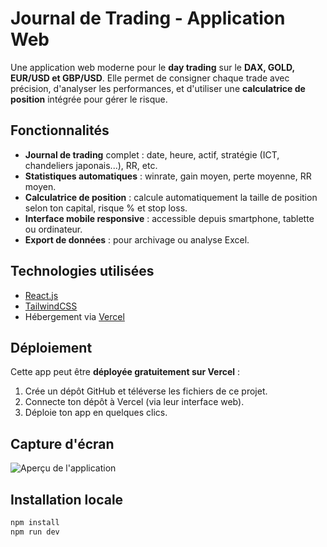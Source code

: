 # Journal de Trading - Application Web

Une application web moderne pour le **day trading** sur le **DAX, GOLD, EUR/USD et GBP/USD**. Elle permet de consigner chaque trade avec précision, d'analyser les performances, et d'utiliser une **calculatrice de position** intégrée pour gérer le risque.

## Fonctionnalités

- **Journal de trading** complet : date, heure, actif, stratégie (ICT, chandeliers japonais...), RR, etc.
- **Statistiques automatiques** : winrate, gain moyen, perte moyenne, RR moyen.
- **Calculatrice de position** : calcule automatiquement la taille de position selon ton capital, risque % et stop loss.
- **Interface mobile responsive** : accessible depuis smartphone, tablette ou ordinateur.
- **Export de données** : pour archivage ou analyse Excel.

## Technologies utilisées

- [React.js](https://react.dev/)
- [TailwindCSS](https://tailwindcss.com/)
- Hébergement via [Vercel](https://vercel.com/)

## Déploiement

Cette app peut être **déployée gratuitement sur Vercel** :

1. Crée un dépôt GitHub et téléverse les fichiers de ce projet.
2. Connecte ton dépôt à Vercel (via leur interface web).
3. Déploie ton app en quelques clics.

## Capture d'écran

![Aperçu de l'application](public/screenshot.png)

## Installation locale

```bash
npm install
npm run dev

